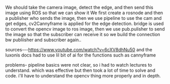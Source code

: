 We should take the camera image, detect the edge, and then send this image using ROS so that we can show it
We first create a rosnode and then a publisher who sends the image, then we use pipeline to use the cam and get edges, cv2Cannyframe is applied for the edge detection.
bridge is used to convert the opencv image to ros image, then we use pub.pulisher to send the image so that the subscriber can receive it 
so we build the connection bw publiisher and subscriber again..

sources---https://www.youtube.com/watch?v=6cXV8dhNu50 and the luxonis docs
had to use lil bit of ai for the functions such as cannyframe

problems- pipeline basics were not clear, so i had to watch lectures to understand. which was effective but then took a lot of time to solve and code.
i'll have to understand the opencv thing more properly and in depth.

